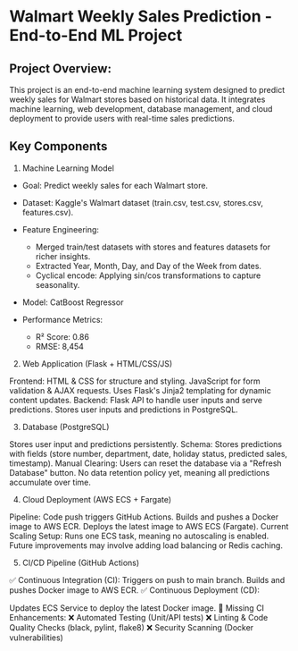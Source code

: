 # Walmart Weekly Sales Prediction - End-to-End ML Project

## Project Overview:
This project is an end-to-end machine learning system designed to predict weekly sales for Walmart stores based on historical data. It integrates machine learning, web development, database management, and cloud deployment to provide users with real-time sales predictions.

## Key Components
1. Machine Learning Model

- Goal: Predict weekly sales for each Walmart store.
- Dataset: Kaggle's Walmart dataset (train.csv, test.csv, stores.csv, features.csv).

- Feature Engineering:
  - Merged train/test datasets with stores and features datasets for richer insights.
  - Extracted Year, Month, Day, and Day of the Week from dates.
  - Cyclical encode: Applying sin/cos transformations to capture seasonality.

- Model: CatBoost Regressor

- Performance Metrics:
  - R² Score: 0.86
  - RMSE: 8,454


2. Web Application (Flask + HTML/CSS/JS)

Frontend:
HTML & CSS for structure and styling.
JavaScript for form validation & AJAX requests.
Uses Flask's Jinja2 templating for dynamic content updates.
Backend:
Flask API to handle user inputs and serve predictions.
Stores user inputs and predictions in PostgreSQL.


3. Database (PostgreSQL)

Stores user input and predictions persistently.
Schema: Stores predictions with fields (store number, department, date, holiday status, predicted sales, timestamp).
Manual Clearing: Users can reset the database via a "Refresh Database" button.
No data retention policy yet, meaning all predictions accumulate over time.


4. Cloud Deployment (AWS ECS + Fargate)

Pipeline:
Code push triggers GitHub Actions.
Builds and pushes a Docker image to AWS ECR.
Deploys the latest image to AWS ECS (Fargate).
Current Scaling Setup:
Runs one ECS task, meaning no autoscaling is enabled.
Future improvements may involve adding load balancing or Redis caching.


5. CI/CD Pipeline (GitHub Actions)

✅ Continuous Integration (CI):
Triggers on push to main branch.
Builds and pushes Docker image to AWS ECR.
✅ Continuous Deployment (CD):

Updates ECS Service to deploy the latest Docker image.
🚧 Missing CI Enhancements:
❌ Automated Testing (Unit/API tests)
❌ Linting & Code Quality Checks (black, pylint, flake8)
❌ Security Scanning (Docker vulnerabilities)

